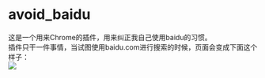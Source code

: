 # avoid_baidu
这是一个用来Chrome的插件，用来纠正我自己使用baidu的习惯。  
插件只干一件事情，当试图使用baidu.com进行搜索的时候，页面会变成下面这个样子：  
![](http://7qnbfl.com1.z0.glb.clouddn.com/avoid_baidu.jpg)
